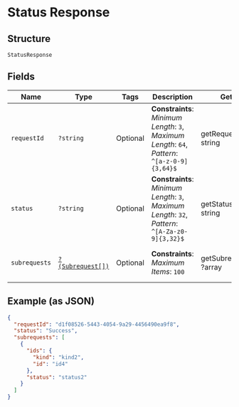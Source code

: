 
# Status Response

## Structure

`StatusResponse`

## Fields

| Name | Type | Tags | Description | Getter | Setter |
|  --- | --- | --- | --- | --- | --- |
| `requestId` | `?string` | Optional | **Constraints**: *Minimum Length*: `3`, *Maximum Length*: `64`, *Pattern*: `^[a-z-0-9]{3,64}$` | getRequestId(): ?string | setRequestId(?string requestId): void |
| `status` | `?string` | Optional | **Constraints**: *Minimum Length*: `3`, *Maximum Length*: `32`, *Pattern*: `^[A-Za-z0-9]{3,32}$` | getStatus(): ?string | setStatus(?string status): void |
| `subrequests` | [`?(Subrequest[])`](../../doc/models/subrequest.md) | Optional | **Constraints**: *Maximum Items*: `100` | getSubrequests(): ?array | setSubrequests(?array subrequests): void |

## Example (as JSON)

```json
{
  "requestId": "d1f08526-5443-4054-9a29-4456490ea9f8",
  "status": "Success",
  "subrequests": [
    {
      "ids": {
        "kind": "kind2",
        "id": "id4"
      },
      "status": "status2"
    }
  ]
}
```


